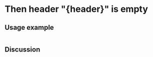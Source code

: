 
Then header "{header}" is empty
=============================================================================================================

Usage example
-------------

```
```

Discussion
----------
